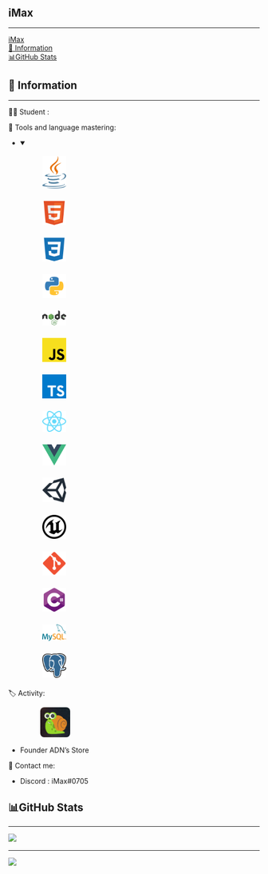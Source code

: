 <html><body><article id="c3bead5f-28c4-425c-b950-cae515233c42" class="page sans"><header></header><div class="page-body"><p id="159a201b-c4e2-43e3-9312-c516e6466834" class="">
</p><p id="b55f3c29-aa4f-4f37-9ba3-ca62bb1cdd13" class="">
</p><h1 id="24dc4161-0707-4810-84ac-75f2b4945c19" class="">iMax</h1><hr id="5013c68c-3db1-4405-bbad-f6f8fe270820"/><nav id="0e7a333c-6d66-4635-9b52-7a78d96109a8" class="block-color-gray table_of_contents"><div class="table_of_contents-item table_of_contents-indent-0"><a class="table_of_contents-link" href="#24dc4161-0707-4810-84ac-75f2b4945c19">iMax</a></div><div class="table_of_contents-item table_of_contents-indent-1"><a class="table_of_contents-link" href="#6bb1d990-062a-412d-82d6-7ae34001abe0">🛂 Information</a></div><div class="table_of_contents-item table_of_contents-indent-1"><a class="table_of_contents-link" href="#cb2a6415-106d-4679-991e-0c0e2d2c1886">📊GitHub Stats</a></div></nav><h2 id="6bb1d990-062a-412d-82d6-7ae34001abe0" class="">🛂 Information</h2><hr id="2cc4869f-e53b-4edc-a797-b194c872e5f4"/><p id="088953ff-8eea-4d07-9104-6a0fbbc6ce69" class="">🧑‍🎓 Student :<div class="indented"><ul id="152b0e5a-ab94-459a-ba60-b8e9908fa876" class="bulleted-list"><figure id="24884537-45d1-4442-97e2-a8d974e1d25b" class=""></figure></ul></div></p><p id="9906c3ca-9c50-4684-a8bc-f589bf59956e" class=""> 📕 Tools and language mastering:<div class="indented"><ul id="9970c4d8-625f-4e00-be4b-f4240aecd9a1" class="toggle"><li><details open=""><summary></summary><figure id="49dadcb3-edae-4f0a-b1f3-71bad912d998" class="image"><a href=""><img style="width:48px;margin: 1%;" src="Profil%20Git%202488453745d1444297e2a8d974e1d25b/java.svg"/></a></figure><figure id="106cfe5b-3b26-432d-9bf2-289a04528480" class="image"><a href=""><img style="width:48px;margin: 1%;" src="Profil%20Git%202488453745d1444297e2a8d974e1d25b/html.svg"/></a></figure><figure id="a3187f8c-48f6-4dcf-91a7-4beda62500a9" class="image"><a href=""><img style="width:48px;margin: 1%;" src="Profil%20Git%202488453745d1444297e2a8d974e1d25b/css.svg"/></a></figure><figure id="4fb6bb81-d057-48f1-8037-a34c4fc0e591" class="image"><a href=""><img style="width:48px;margin: 1%;" src="Profil%20Git%202488453745d1444297e2a8d974e1d25b/python.svg"/></a></figure><figure id="cfd9e8b6-2b56-4fad-ad5f-ab670b61ad33" class="image"><a href=""><img style="width:48px;margin: 1%;" src="Profil%20Git%202488453745d1444297e2a8d974e1d25b/nodejs.svg"/></a></figure><figure id="7c949e13-20dd-41fc-b9cd-b40ea528601c" class="image"><a href=""><img style="width:48px;margin: 1%;" src="Profil%20Git%202488453745d1444297e2a8d974e1d25b/js.svg"/></a></figure><figure id="7c949e13-20dd-41fc-b9cd-b40ea528601c" class="image"><a href=""><img style="width:48px;margin: 1%;" src="Profil%20Git%202488453745d1444297e2a8d974e1d25b/typescript.svg"/></a></figure><figure id="df3a57f2-a45d-4075-a85b-a897e46a3189" class="image"><a href=""><img style="width:48px;margin: 1%;" src="Profil%20Git%202488453745d1444297e2a8d974e1d25b/react.svg"/></a></figure><figure id="df3a57f2-a45d-4075-a85b-a897e46a3189" class="image"><a href=""><img style="width:48px;margin: 1%;" src="Profil%20Git%202488453745d1444297e2a8d974e1d25b/vuejs.svg"/></a></figure><figure id="cb19ab8b-2ce2-4b68-af3d-2c5653702798" class="image"><a href=""><img style="width:48px;margin: 1%;" src="Profil%20Git%202488453745d1444297e2a8d974e1d25b/unity.svg"/></a></figure><figure id="4a21c32b-9657-447c-a7ff-b4eb458043aa" class="image"><a href=""><img style="width:48px;margin: 1%;" src="Profil%20Git%202488453745d1444297e2a8d974e1d25b/unreal-engine.svg"/></a></figure><figure id="fc087a5e-2e02-44f6-a3b7-1e68c6a969b3" class="image"><a href=""><img style="width:48px;margin: 1%;" src="Profil%20Git%202488453745d1444297e2a8d974e1d25b/git.svg"/></a></figure><figure id="b4c7875f-24af-4bdf-8b5f-75eebb2196df" class="image"><a href=""><img style="width:48px;margin: 1%;" src="Profil%20Git%202488453745d1444297e2a8d974e1d25b/cs.svg"/></a></figure><figure id="0fea706b-f4d5-495a-b0dc-8452128e6497" class="image"><a href=""><img style="width:48px;margin: 1%;" src="Profil%20Git%202488453745d1444297e2a8d974e1d25b/mysql.svg"/></a></figure><figure id="0fea706b-f4d5-495a-b0dc-8452128e6497" class="image"><a href=""><img style="width:48px;margin: 1%;" src="Profil%20Git%202488453745d1444297e2a8d974e1d25b/Postgresql_elephant.svg"/></a></figure></details></li></ul></div></p><p id="058a07f3-f57e-4217-92a8-22037196f674" class="">🏷 Activity:<div class="indented"><ul id="24bd9024-04c7-4241-bde8-dddf180c425b" class="bulleted-list"><figure id="c21257e0-73b6-4bdc-b500-4f0a4041776c" class=""><a href="#"><img style="width:60px; border-radius: 0.5rem;" src="Profil%20Git%202488453745d1444297e2a8d974e1d25b/adns.jpg"/></a></figure><li style="list-style-type:disc">Founder ADN’s Store </li></ul></div></p><p id="c40bd29f-5fe6-423f-bd6b-2ec6265c4dee" class="">
</p><p id="d8096ffb-725e-4430-a86a-69d19c284a53" class="">🧰 Contact me: </p><ul id="6451a69f-b960-415c-9941-064d50a1d0eb" class="bulleted-list"><li style="list-style-type:disc">Discord : iMax#0705</li></ul><p id="4d6bc64f-c6be-450c-9bbc-5b139dbc02b5" class="">
</p><h2 id="cb2a6415-106d-4679-991e-0c0e2d2c1886" class="">📊GitHub Stats</h2><hr id="49e45ea8-1f5b-4b47-974e-2adaf50f23d2"/><p id="8588115c-857e-470f-8301-80100ff88cfc" class="">
</p><p id="459c3ba5-2e88-48d9-b5df-dc8ef662f570" class="">
</p>
  <div class="display: flex; flex-direction: column; margin: 0 30%;">
  <img style="width:432px" src="https://github-readme-stats.vercel.app/api?username=iMax-git&amp;show_icons=true&amp;&amp;theme=tokyonight"/>
    <hr/>
  <img style="width:400px" src="https://github-readme-stats.vercel.app/api/top-langs/?username=iMax-git&amp;langs_count=8&amp;theme=tokyonight"/>
  </div>
</p></div></article></body></html>

